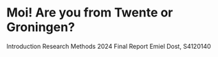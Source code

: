 # Moi! Are you from Twente or Groningen?
Introduction Research Methods 2024
Final Report 
Emiel Dost, S4120140
